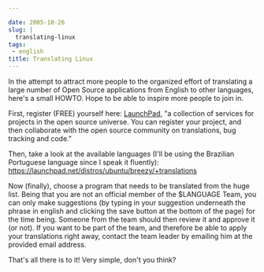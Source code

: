 ```yaml
---

date: 2005-10-26
slug: |
  translating-linux
tags:
 - english
title: Translating Linux
---
```


In the attempt to attract more people to the organized effort of
translating a large number of Open Source applications from English to
other languages, here's a small HOWTO. Hope to be able to inspire more
people to join in.

First, register (FREE) yourself here:
[LaunchPad](https://launchpad.net/), "a collection of services for
projects in the open source universe. You can register your project, and
then collaborate with the open source community on translations, bug
tracking and code."

Then, take a look at the available languages (I'll be using the
Brazilian Portuguese language since I speak it fluently):
<https://launchpad.net/distros/ubuntu/breezy/+translations>

Now (finally), choose a program that needs to be translated from the
huge list. Being that you are not an official member of the \$LANGUAGE
Team, you can only make suggestions (by typing in your suggestion
underneath the phrase in english and clicking the save button at the
bottom of the page) for the time being. Someone from the team should
then review it and approve it (or not). If you want to be part of the
team, and therefore be able to apply your translations right away,
contact the team leader by emailing him at the provided email address.

That's all there is to it! Very simple, don't you think?
